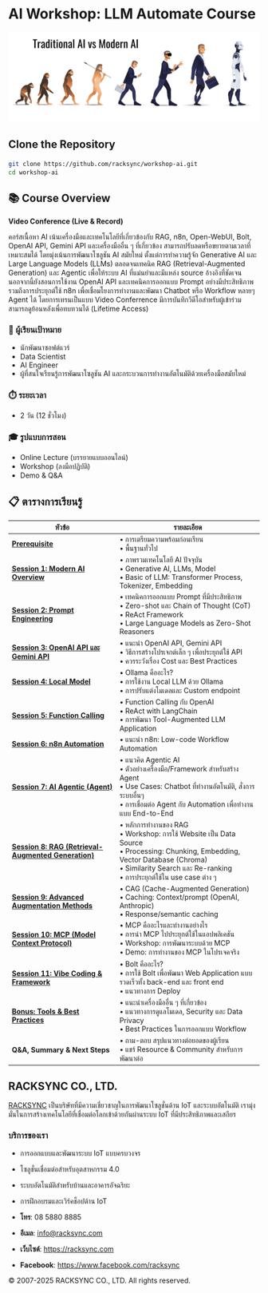# AI Workshop: LLM Automate Course

![Modern AI Overview Header](assets/images/modern-ai-header.jpg)

## Clone the Repository
```bash
git clone https://github.com/racksync/workshop-ai.git
cd workshop-ai
```

## 📚 Course Overview

**Video Conference (Live & Record)**

คอร์สเนื้อหา AI เน้นเครื่องมือและเทคโนโลยีที่เกี่ยวข้องกับ RAG, n8n, Open-WebUI, Bolt, OpenAI API, Gemini API และเครื่องมืออื่น ๆ ที่เกี่ยวข้อง สามารถปรับลดหรือขยายตามเวลาที่เหมาะสมได้ โดยมุ่งเน้นการพัฒนาโซลูชัน AI สมัยใหม่ ตั้งแต่การทำความรู้จัก Generative AI และ Large Language Models (LLMs) ตลอดจนเทคนิค RAG (Retrieval-Augmented Generation) และ Agentic เพื่อให้ระบบ AI ที่แม่นยำและมีแหล่ง source อ้างอิงที่ชัดเจน นอกจากนี้ยังสอนการใช้งาน OpenAI API และเทคนิคการออกแบบ Prompt อย่างมีประสิทธิภาพ รวมถึงการประยุกต์ใช้ n8n เพื่อเชื่อมโยงการทำงานและพัฒนา Chatbot หรือ Workflow หลายๆ Agent ได้ โดยการเทรนเป็นแบบ Video Conferrence มีการบันทึกวีดีโอสำหรับผู้เข้าร่วมสามารถดูย้อนหลังเพื่อทบทวนได้ (Lifetime Access)

### 👥 ผู้เรียนเป้าหมาย
- นักพัฒนาซอฟต์แวร์
- Data Scientist
- AI Engineer
- ผู้ที่สนใจเรียนรู้การพัฒนาโซลูชัน AI และกระบวนการทำงานอัตโนมัติด้วยเครื่องมือสมัยใหม่

### ⏱️ ระยะเวลา
- 2 วัน (12 ชั่วโมง)

### 🎓 รูปแบบการสอน
- Online Lecture (บรรยายแบบออนไลน์)
- Workshop (ลงมือปฏิบัติ)
- Demo & Q&A



## 📋 ตารางการเรียนรู้

| หัวข้อ | รายละเอียด |
|-------|------------|
| **[Prerequisite](chapters/00-prerequisite.md)** | • การเตรียมความพร้อมก่อนเรียน<br>• พื้นฐานทั่วไป |
| **[Session 1: Modern AI Overview](chapters/01-modern-ai-overview.md)** | • ภาพรวมเทคโนโลยี AI ปัจจุบัน<br>• Generative AI, LLMs, Model<br>• Basic of LLM: Transformer Process, Tokenizer, Embedding |
| **[Session 2: Prompt Engineering](chapters/02-prompt-engineering.md)** | • เทคนิคการออกแบบ Prompt ที่มีประสิทธิภาพ<br>• Zero-shot และ Chain of Thought (CoT)<br>• ReAct Framework<br>• Large Language Models as Zero-Shot Reasoners |
| **[Session 3: OpenAI API และ Gemini API](chapters/03-api-provider.md)** | • แนะนำ OpenAI API, Gemini API<br>• วิธีการสร้างโปรเจกต์เล็ก ๆ เพื่อประยุกต์ใช้ API<br>• ควรระวังเรื่อง Cost และ Best Practices |
| **[Session 4: Local Model](chapters/04-local-model.md)** | • Ollama คืออะไร?<br>• การใช้งาน Local LLM ด้วย Ollama<br>• การปรับแต่งโมเดลและ Custom endpoint |
| **[Session 5: Function Calling](chapters/05-function-calling.md)** | • Function Calling กับ OpenAI<br>• ReAct with LangChain<br>• การพัฒนา Tool-Augmented LLM Application |
| **[Session 6: n8n Automation](chapters/06-n8n-automation.md)** | • แนะนำ n8n: Low-code Workflow Automation |
| **[Session 7: AI Agentic (Agent)](chapters/07-ai-agentic.md)** | • แนวคิด Agentic AI<br>• ตัวอย่างเครื่องมือ/Framework สำหรับสร้าง Agent<br>• Use Cases: Chatbot ที่ทำงานอัตโนมัติ, สั่งการระบบอื่นๆ<br>• การเชื่อมต่อ Agent กับ Automation เพื่อทำงานแบบ End-to-End |
| **[Session 8: RAG (Retrieval-Augmented Generation)](chapters/08-rag.md)** | • หลักการทำงานของ RAG<br>• Workshop: การใช้ Website เป็น Data Source<br>• Processing: Chunking, Embedding, Vector Database (Chroma)<br>• Similarity Search และ Re-ranking<br>• การประยุกต์ใช้ใน use case ต่าง ๆ |
| **[Session 9: Advanced Augmentation Methods](chapters/09-advanced-augmentation.md)** | • CAG (Cache-Augmented Generation)<br>• Caching: Context/prompt (OpenAI, Anthropic)<br>• Response/semantic caching |
| **[Session 10: MCP (Model Context Protocol)](chapters/10-mcp.md)** | • MCP คืออะไรและทำงานอย่างไร<br>• การนำ MCP ไปประยุกต์ใช้ในแอปพลิเคชัน<br>• Workshop: การพัฒนาระบบด้วย MCP<br>• Demo: การทำงานของ MCP ในโปรเจคจริง |
| **[Session 11: Vibe Coding & Framework](chapters/11-vibe-coding-framework.md)** | • Bolt คืออะไร?<br>• การใช้ Bolt เพื่อพัฒนา Web Application แบบรวดเร็วทั้ง back-end และ front end<br>• แนวทางการ Deploy |
| **[Bonus: Tools & Best Practices](chapters/tools-and-best-practices.md)** | • แนะนำเครื่องมืออื่น ๆ ที่เกี่ยวข้อง<br>• แนวทางการดูแลโมเดล, Security และ Data Privacy<br>• Best Practices ในการออกแบบ Workflow |
| **Q&A, Summary & Next Steps** | • ถาม-ตอบ สรุปแนวทางต่อยอดของผู้เรียน<br>• แชร์ Resource & Community สำหรับการพัฒนาต่อ |






## RACKSYNC CO., LTD.

[RACKSYNC](https://github.com/racksync) เป็นบริษัทที่มีความเชี่ยวชาญในการพัฒนาโซลูชั่นด้าน IoT และระบบอัตโนมัติ เรามุ่งมั่นในการสร้างเทคโนโลยีที่เชื่อมต่อโลกเข้าด้วยกันผ่านระบบ IoT ที่มีประสิทธิภาพและเสถียร

### บริการของเรา
- การออกแบบและพัฒนาระบบ IoT แบบครบวงจร
- โซลูชั่นเชื่อมต่อสำหรับอุตสาหกรรม 4.0
- ระบบอัตโนมัติสำหรับบ้านและอาคารอัจฉริยะ
- การฝึกอบรมและเวิร์คช็อปด้าน IoT

- **โทร**: 08 5880 8885
- **อีเมล**: info@racksync.com
- **เว็บไซต์**: https://racksync.com
- **Facebook**: https://www.facebook.com/racksync

© 2007-2025 RACKSYNC CO., LTD. All rights reserved.

